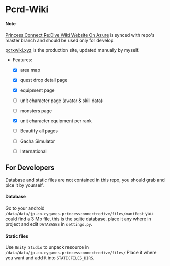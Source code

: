 # Pcrd-Wiki

#### Note

[Princess Connect Re:Dive Wiki Website On Azure](http://pcrd.azurewebsites.net) is synced with repo's master branch
and should be used only for develop.

[pcrxwiki.xyz](https://pcrxwiki.xyz) is the production site, updated manually by myself.

- Features:
  - [x] area map
  - [x] quest drop detail page
  - [x] equipment page
  - [ ] unit character page (avatar & skill data)
  - [ ] monsters page
  - [x] unit character equipment per rank
  - [ ] Beautify all pages
  - [ ] Gacha Simulator
  - [ ] International
    
    
 ## For Developers
 
Database and static files are not contained in this repo, you should grab and plce it by yourself.

#### Database

Go to your android `/data/data/jp.co.cygames.princessconnectredive/files/manifest`
you could find a 3 Mb file, this is the sqlite database.
place it any where in project and edit `DATABASES` in `settings.py`.

#### Static files

Use `Unity Studio` to unpack resource in `/data/data/jp.co.cygames.princessconnectredive/files/`
Place it where you want and add it into `STATICFILES_DIRS`. 
